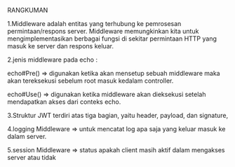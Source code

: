 RANGKUMAN

1.Middleware adalah entitas yang terhubung ke pemrosesan permintaan/respons server. Middleware memungkinkan kita untuk mengimplementasikan berbagai fungsi di sekitar permintaan HTTP yang masuk ke server dan respons keluar.

2.jenis middleware pada echo :

echo#Pre() => digunakan ketika akan mensetup sebuah middleware maka akan tereksekusi sebelum root masuk kedalam controller.

echo#Use() => digunakan ketika middleware akan dieksekusi setelah mendapatkan akses dari conteks echo.

3.Struktur JWT terdiri atas tiga bagian, yaitu header, payload, dan signature, 

4.logging Middleware => untuk mencatat log apa saja yang keluar masuk ke dalam server.

5.session Middleware => status apakah client masih aktif dalam mengakses server atau tidak